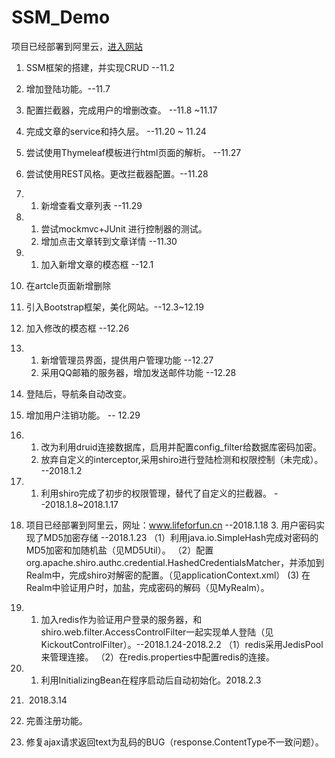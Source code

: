 # SSM_Demo  
项目已经部署到阿里云，[进入网站](www.lifeforfun.cn "lifeforfun")

1. SSM框架的搭建，并实现CRUD --11.2
2. 增加登陆功能。--11.7
3. 配置拦截器，完成用户的增删改查。 --11.8 ~11.17
4. 完成文章的service和持久层。  --11.20 ~ 11.24
5. 尝试使用Thymeleaf模板进行html页面的解析。 --11.27
6. 尝试使用REST风格。更改拦截器配置。--11.28
  7. 1. 新增查看文章列表    --11.29
7. 1. 尝试mockmvc+JUnit 进行控制器的测试。
    2. 增加点击文章转到文章详情   --11.30

8. 1. 加入新增文章的模态框 --12.1
  2. 在artcle页面新增删除 
  3. 引入Bootstrap框架，美化网站。--12.3~12.19
  4. 加入修改的模态框    --12.26

9. 1. 新增管理员界面，提供用户管理功能 --12.27
     2. 采用QQ邮箱的服务器，增加发送邮件功能 --12.28
  10. 登陆后，导航条自动改变。
  11. 增加用户注销功能。            -- 12.29

12. 1. 改为利用druid连接数据库，启用并配置config_filter给数据库密码加密。 
    2. 放弃自定义的interceptor,采用shiro进行登陆检测和权限控制（未完成）。 --2018.1.2

13. 1. 利用shiro完成了初步的权限管理，替代了自定义的拦截器。 --2018.1.8~2018.1.17
   2. 项目已经部署到阿里云，网址：www.lifeforfun.cn   --2018.1.18
    3. 用户密码实现了MD5加密存储  --2018.1.23
      （1）利用java.io.SimpleHash完成对密码的MD5加密和加随机盐（见MD5Util）。
       （2）配置org.apache.shiro.authc.credential.HashedCredentialsMatcher，并添加到Realm中，完成shiro对解密的配置。（见applicationContext.xml）
        (3) 在Realm中验证用户时，加盐，完成密码的解码（见MyRealm）。

14. 1. 加入redis作为验证用户登录的服务器，和shiro.web.filter.AccessControlFilter一起实现单人登陆（见KickoutControlFilter）。--2018.1.24-2018.2.2
       （1）redis采用JedisPool来管理连接。
       （2）在redis.properties中配置redis的连接。
15. 1. 利用InitializingBean在程序启动后自动初始化。2018.2.3
16. ​    2018.3.14
   1. 完善注册功能。
   2. 修复ajax请求返回text为乱码的BUG（response.ContentType不一致问题）。


  